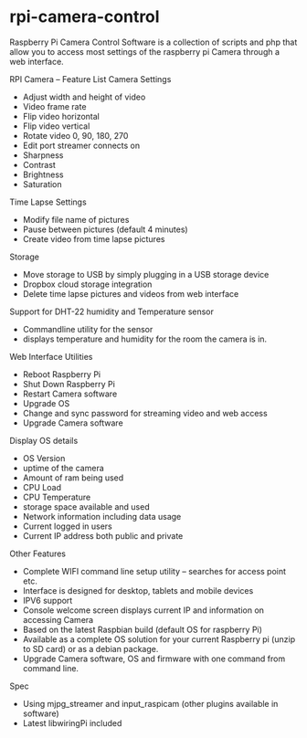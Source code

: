 rpi-camera-control
==================

Raspberry Pi Camera Control Software is a collection of scripts and php that allow you to access  most settings of the raspberry pi Camera through a web interface.

RPI Camera – Feature List
Camera Settings
- Adjust width and height of video
- Video frame rate
- Flip video horizontal
- Flip video vertical
- Rotate video 0, 90, 180, 270
- Edit port streamer connects on
- Sharpness
- Contrast
- Brightness
- Saturation

Time Lapse Settings
- Modify file name of pictures
- Pause between pictures (default 4 minutes)
- Create video from time lapse pictures

Storage
- Move storage to USB by simply plugging in a USB storage device
- Dropbox cloud storage integration
- Delete time lapse pictures and videos from web interface

Support for DHT-22 humidity and Temperature sensor
- Commandline utility for the sensor
- displays temperature and humidity for the room the camera is in.

Web Interface Utilities
- Reboot Raspberry Pi
- Shut Down Raspberry Pi
- Restart Camera software
- Upgrade OS
- Change and sync password for streaming video and web access
- Upgrade Camera software

Display OS details
- OS Version
- uptime of the camera
- Amount of ram being used
- CPU Load
- CPU Temperature
- storage space available and used
- Network information including data usage
- Current logged in users
- Current IP address both public and private

Other Features
- Complete WIFI command line setup utility – searches for access point etc.
- Interface is designed for desktop, tablets and mobile devices
- IPV6 support
- Console welcome screen displays current IP and information on accessing Camera
- Based on the latest Raspbian build (default OS for raspberry Pi)
- Available as a complete OS solution for your current Raspberry pi (unzip to SD card) or as a debian package.
- Upgrade Camera software, OS and firmware with one command from command line.

Spec
- Using mjpg_streamer and input_raspicam (other plugins available in software)
- Latest libwiringPi included
